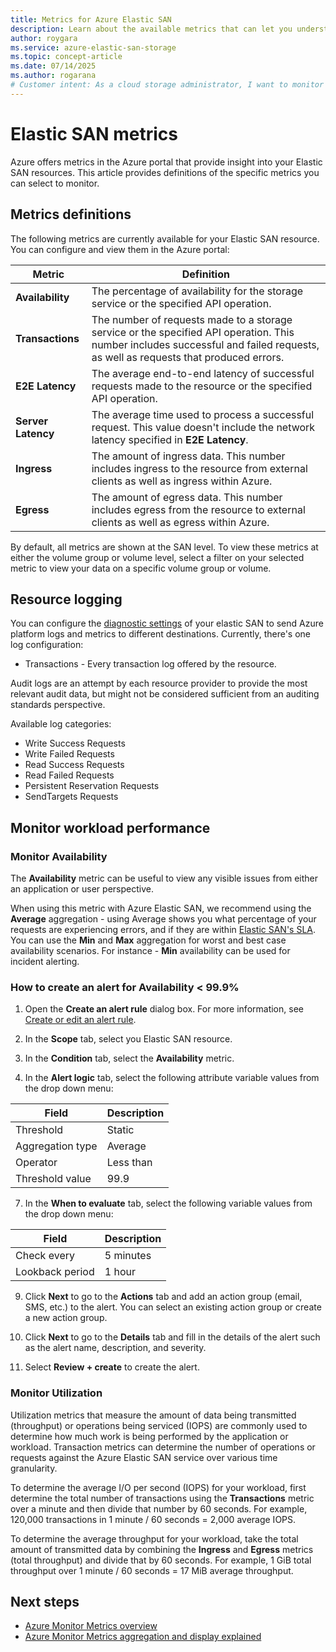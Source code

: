 ```yaml
---
title: Metrics for Azure Elastic SAN
description: Learn about the available metrics that can let you understand how your Azure Elastic SAN is performing.
author: roygara
ms.service: azure-elastic-san-storage
ms.topic: concept-article
ms.date: 07/14/2025
ms.author: rogarana
# Customer intent: As a cloud storage administrator, I want to monitor the performance metrics of my Azure Elastic SAN, so that I can optimize its availability and manage resource usage effectively.
---
```


# Elastic SAN metrics

Azure offers metrics in the Azure portal that provide insight into your Elastic SAN resources. This article provides definitions of the specific metrics you can select to monitor. 

## Metrics definitions 
The following metrics are currently available for your Elastic SAN resource. You can configure and view them in the Azure portal: 

|Metric|Definition|
|---|---|
|**Availability**|The percentage of availability for the storage service or the specified API operation.|
|**Transactions**|The number of requests made to a storage service or the specified API operation. This number includes successful and failed requests, as well as requests that produced errors.|
|**E2E Latency**|The average end-to-end latency of successful requests made to the resource or the specified API operation.|
|**Server Latency**|The average time used to process a successful request. This value doesn't include the network latency specified in **E2E Latency**. |
|**Ingress**|The amount of ingress data. This number includes ingress to the resource from external clients as well as ingress within Azure. |
|**Egress**|The amount of egress data. This number includes egress from the resource to external clients as well as egress within Azure.  |

By default, all metrics are shown at the SAN level. To view these metrics at either the volume group or volume level, select a filter on your selected metric to view your data on a specific volume group or volume.

## Resource logging

You can configure the [diagnostic settings](/azure/azure-monitor/essentials/diagnostic-settings) of your elastic SAN to send Azure platform logs and metrics to different destinations. Currently, there's one log configuration:

- Transactions - Every transaction log offered by the resource.

Audit logs are an attempt by each resource provider to provide the most relevant audit data, but might not be considered sufficient from an auditing standards perspective.

Available log categories:

- Write Success Requests
- Write Failed Requests
- Read Success Requests
- Read Failed Requests
- Persistent Reservation Requests
- SendTargets Requests

## Monitor workload performance
 
### Monitor Availability 
The **Availability** metric can be useful to view any visible issues from either an application or user perspective.
 
When using this metric with Azure Elastic SAN, we recommend using the **Average** aggregation - using Average shows you what percentage of your requests are experiencing errors, and if they are within [Elastic SAN's SLA](https://www.microsoft.com/licensing/docs/view/Service-Level-Agreements-SLA-for-Online-Services?lang=1).
You can use the **Min** and **Max** aggregation for worst and best case availability scenarios. For instance - **Min** availability can be used for incident alerting.
 
### How to create an alert for Availability < 99.9%
 
1. Open the **Create an alert rule** dialog box. For more information, see [Create or edit an alert rule](/azure/azure-monitor/alerts/alerts-create-new-alert-rule).
 
2. In the **Scope** tab, select you Elastic SAN resource.
 
4. In the **Condition** tab, select the **Availability** metric.
 
5. In the **Alert logic** tab, select the following attribute variable values from the drop down menu: 
   
| Field             | Description  |
|------------------|--------------|
| Threshold         | Static       |
| Aggregation type  | Average      |
| Operator          | Less than    |
| Threshold value   | 99.9         |

 
7. In the **When to evaluate** tab, select the following variable values from the drop down menu:
   
| Field             | Description  |
|------------------|--------------|
| Check every      | 5 minutes    |
| Lookback period  | 1 hour       |
 
9. Click **Next** to go to the **Actions** tab and add an action group (email, SMS, etc.) to the alert. You can select an existing action group or create a new action group.
 
10. Click **Next** to go to the **Details** tab and fill in the details of the alert such as the alert name, description, and severity.
 
11. Select **Review + create** to create the alert.
 
 
### Monitor Utilization
 
Utilization metrics that measure the amount of data being transmitted (throughput) or operations being serviced (IOPS) are commonly used to determine how much work is being performed by the application or workload. Transaction metrics can determine the number of operations or requests against the Azure Elastic SAN service over various time granularity.
 
To determine the average I/O per second (IOPS) for your workload, first determine the total number of transactions using the **Transactions** metric over a minute and then divide that number by 60 seconds. For example, 120,000 transactions in 1 minute / 60 seconds = 2,000 average IOPS.
 
To determine the average throughput for your workload, take the total amount of transmitted data by combining the **Ingress** and **Egress** metrics (total throughput) and divide that by 60 seconds. For example, 1 GiB total throughput over 1 minute / 60 seconds = 17 MiB average throughput.

## Next steps

- [Azure Monitor Metrics overview](/azure/azure-monitor/essentials/data-platform-metrics)
- [Azure Monitor Metrics aggregation and display explained](/azure/azure-monitor/essentials/metrics-aggregation-explained)
